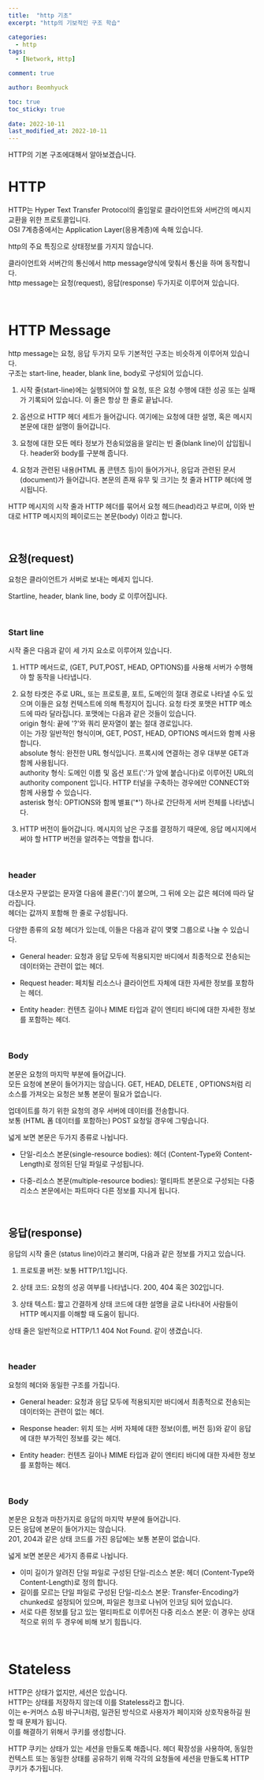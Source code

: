 ```yaml
---
title:  "http 기초"
excerpt: "http의 기보적인 구조 학습"

categories:
  - http
tags:
  - [Network, Http]

comment: true

author: Beomhyuck

toc: true
toc_sticky: true
 
date: 2022-10-11
last_modified_at: 2022-10-11
---
```


HTTP의 기본 구조에대해서 알아보겠습니다.

HTTP
===
HTTP는 Hyper Text Transfer Protocol의 줄임말로 클라이언트와 서버간의 메시지 교환을 위한 프로토콜입니다.   
OSI 7계층중에서는 Application Layer(응용계층)에 속해 있습니다.

http의 주요 특징으로 상태정보를 가지지 않습니다.

클라이언트와 서버간의 통신에서 http message양식에 맞춰서 통신을 하며 동작합니다.  
http message는 요청(request), 응답(response) 두가지로 이루어져 있습니다.   

<br>

HTTP Message
===
http message는 요청, 응답 두가지 모두 기본적인 구조는 비슷하게 이루어져 있습니다.   
구조는 start-line, header, blank line, body로 구성되어 있습니다.

1. 시작 줄(start-line)에는 실행되어야 할 요청, 또은 요청 수행에 대한 성공 또는 실패가 기록되어 있습니다. 이 줄은 항상 한 줄로 끝납니다.

2. 옵션으로 HTTP 헤더 세트가 들어갑니다. 여기에는 요청에 대한 설명, 혹은 메시지 본문에 대한 설명이 들어갑니다.

3. 요청에 대한 모든 메타 정보가 전송되었음을 알리는 빈 줄(blank line)이 삽입됩니다. header와 body를 구분해 줍니다.

4. 요청과 관련된 내용(HTML 폼 콘텐츠 등)이 들어가거나, 응답과 관련된 문서(document)가 들어갑니다. 본문의 존재 유무 및 크기는 첫 줄과 HTTP 헤더에 명시됩니다.


HTTP 메시지의 시작 줄과 HTTP 헤더를 묶어서 요청 헤드(head)라고 부르며, 이와 반대로 HTTP 메시지의 페이로드는 본문(body) 이라고 합니다.

<br>

요청(request)
---

요청은 클라이언트가 서버로 보내는 메세지 입니다.

Startline, header, blank line, body 로 이루어집니다.

<br>

<h3>Start line</h3>

시작 줄은 다음과 같이 세 가지 요소로 이루어져 있습니다.

1. HTTP 메서드로, (GET, PUT,POST, HEAD, OPTIONS)를 사용해 서버가 수행해야 할 동작을 나타냅니다. 

2. 요청 타겟은 주로 URL, 또는 프로토콜, 포트, 도메인의 절대 경로로 나타낼 수도 있으며 이들은 요청 컨텍스트에 의해 특정지어 집니다. 요청 타겟 포맷은 HTTP 메소드에 따라 달라집니다. 포맷에는 다음과 같은 것들이 있습니다.   
origin 형식: 끝에 '?'와 쿼리 문자열이 붙는 절대 경로입니다.   
이는 가장 일반적인 형식이며, GET, POST, HEAD, OPTIONS 메서드와 함께 사용합니다.   
absolute 형식: 완전한 URL 형식입니다. 프록시에 연결하는 경우 대부분 GET과 함께 사용됩니다.    
authority 형식: 도메인 이름 및 옵션 포트(':'가 앞에 붙습니다)로 이루어진 URL의 authority component 입니다.​​​​ HTTP 터널을 구축하는 경우에만 CONNECT와 함께 사용할 수 있습니다.    
asterisk 형식: OPTIONS와 함께 별표('*') 하나로 간단하게 서버 전체를 나타냅니다. ​​​​​  

3. ​​​​HTTP 버전이 들어갑니다. 메시지의 남은 구조를 결정하기 때문에, 응답 메시지에서 써야 할 HTTP 버전을 알려주는 역할을 합니다.

<br>

<h3>header</h3>

대소문자 구분없는 문자열 다음에 콜론(':')이 붙으며, 그 뒤에 오는 값은 헤더에 따라 달라집니다.    
헤더는 값까지 포함해 한 줄로 구성됩니다.

다양한 종류의 요청 헤더가 있는데, 이들은 다음과 같이 몇몇 그룹으로 나눌 수 있습니다.

* General header: 요청과 응답 모두에 적용되지만 바디에서 최종적으로 전송되는 데이터와는 관련이 없는 헤더.

* Request header: 페치될 리소스나 클라이언트 자체에 대한 자세한 정보를 포함하는 헤더.

* Entity header: 컨텐츠 길이나 MIME 타입과 같이 엔티티 바디에 대한 자세한 정보를 포함하는 헤더.

<br>

<h3>Body</h3>

본문은 요청의 마지막 부분에 들어갑니다.     
모든 요청에 본문이 들어가지는 않습니다. GET, HEAD, DELETE , OPTIONS처럼 리소스를 가져오는 요청은 보통 본문이 필요가 없습니다.    

업데이트를 하기 위한 요청의 경우 서버에 데이터를 전송합니다.    
보통 (HTML 폼 데이터를 포함하는) POST 요청일 경우에 그렇습니다.

넓게 보면 본문은 두가지 종류로 나뉩니다.

* 단일-리소스 본문(single-resource bodies): 헤더 (Content-Type와 Content-Length)로 정의된 단일 파일로 구성됩니다.

* 다중-리소스 본문(multiple-resource bodies): 멀티파트 본문으로 구성되는 다중 리소스 본문에서는 파트마다 다른 정보를 지니게 됩니다.

<br>

응답(response)
---
응답의 시작 줄은 (status line)이라고 불리며, 다음과 같은 정보를 가지고 있습니다.

1. 프로토콜 버전: 보통 HTTP/1.1입니다.

2. 상태 코드: 요청의 성공 여부를 나타냅니다. 200, 404 혹은 302입니다.   

3. 상태 텍스트: 짧고 간결하게 상태 코드에 대한 설명을 글로 나타내어 사람들이 HTTP 메시지를 이해할 때 도움이 됩니다.

상태 줄은 일반적으로 HTTP/1.1 404 Not Found. 같이 생겼습니다.

<br>

<h3>header</h3>

요청의 헤더와 동일한 구조를 가집니다.

* General header: 요청과 응답 모두에 적용되지만 바디에서 최종적으로 전송되는 데이터와는 관련이 없는 헤더.

* Response header: 위치 또는 서버 자체에 대한 정보(이름, 버전 등)와 같이 응답에 대한 부가적인 정보를 갖는 헤더.

* Entity header: 컨텐츠 길이나 MIME 타입과 같이 엔티티 바디에 대한 자세한 정보를 포함하는 헤더.

<br>

<h3>Body</h3>

본문은 요청과 마찬가지로 응답의 마지막 부분에 들어갑니다.    
모든 응답에 본문이 들어가지는 않습니다.    
201, 204과 같은 상태 코드를 가진 응답에는 보통 본문이 없습니다.

넓게 보면 본문은 세가지 종류로 나뉩니다.

* 이미 길이가 알려진 단일 파일로 구성된 단일-리소스 본문: 헤더 (Content-Type와 Content-Length)로 정의 합니다.
* 길이를 모르는 단일 파일로 구성된 단일-리소스 본문: Transfer-Encoding가 chunked로 설정되어 있으며, 파일은 청크로 나뉘어 인코딩 되어 있습니다.
* 서로 다른 정보를 담고 있는 멀티파트로 이루어진 다중 리소스 본문: 이 경우는 상대적으로 위의 두 경우에 비해 보기 힘듭니다.

<br>

Stateless
===
HTTP은 상태가 없지만, 세션은 있습니다.    
HTTP는 상태를 저장하지 않는데 이를 Stateless라고 합니다.    
이는 e-커머스 쇼핑 바구니처럼, 일관된 방식으로 사용자가 페이지와 상호작용하길 원할 때 문제가 됩니다.  
이를 해결하기 위해서 쿠키를 생성합니다.    

HTTP 쿠키는 상태가 있는 세션을 만들도록 해줍니다. 헤더 확장성을 사용하여, 동일한 컨텍스트 또는 동일한 상태를 공유하기 위해 각각의 요청들에 세션을 만들도록 HTTP 쿠키가 추가됩니다.